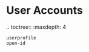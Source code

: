 User Accounts
================================

.. toctree::
    :maxdepth: 4

    userprofile
    open-id
